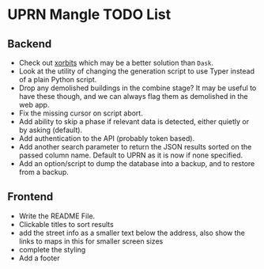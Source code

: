 # UPRN Mangle TODO List

## Backend

- Check out [xorbits](https://github.com/xorbitsai/xorbits) which may be a
  better solution than `Dask`.
- Look at the utility of changing the generation script to use Typer instead of
  a plain Python script.
- Drop any demolished buildings in the combine stage? It may be useful to have
  these though, and we can always flag them as demolished in the web app.
- Fix the missing cursor on script abort.
- Add ability to skip a phase if relevant data is detected, either quietly or by
  asking (default).
- Add authentication to the API (probably token based).
- Add another search parameter to return the JSON results sorted on the passed
  column name. Default to UPRN as it is now if none specified.
- Add an option/script to dump the database into a backup, and to restore from
  a backup.

## Frontend

- Write the README File.
- Clickable titles to sort results
- add the street info as a smaller text below the address, also show the links
  to maps in this for smaller screen sizes
- complete the styling
- Add a footer
